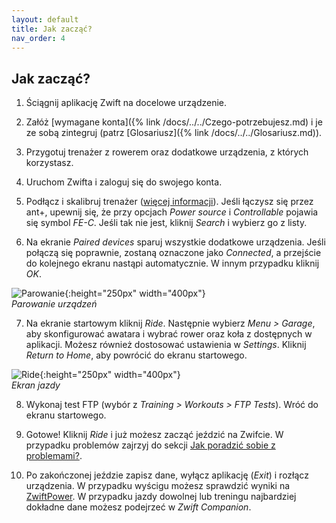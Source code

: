 ```yaml
---
layout: default
title: Jak zacząć?
nav_order: 4
---
```


## Jak zacząć?

   1. Ściągnij aplikację Zwift na docelowe urządzenie.

   2. Załóż [wymagane konta]({% link /docs/../../Czego-potrzebujesz.md) i je ze sobą zintegruj (patrz [Glosariusz]({% link /docs/../../Glosariusz.md)).
   
   3. Przygotuj trenażer z rowerem oraz dodatkowe urządzenia, z których korzystasz.
   
   4. Uruchom Zwifta i zaloguj się do swojego konta.
   
   5. Podłącz i skalibruj trenażer ([więcej informacji](http://ztpl.cc/parowanie-podlaczenie-trenazera)). Jeśli łączysz się przez ant+, upewnij się, że przy opcjach _Power source_ i _Controllable_ pojawia się symbol _FE-C_. Jeśli tak nie jest, kliknij _Search_ i wybierz go z listy. 
   
   6. Na ekranie _Paired devices_ sparuj wszystkie dodatkowe urządzenia. Jeśli połączą się poprawnie, zostaną oznaczone jako _Connected_, a przejście do kolejnego ekranu nastąpi automatycznie. W innym przypadku kliknij _OK_.

   ![Parowanie](/../Marta-Borkowska/assets/images/Pairing.png){:height="250px" width="400px"}    
   *Parowanie urządzeń*

   7. Na ekranie startowym kliknij _Ride_. Następnie wybierz _Menu > Garage_, aby skonfigurować awatara i wybrać rower oraz koła z dostępnych w aplikacji. Możesz również dostosować ustawienia w _Settings_. Kliknij _Return to Home_, aby powrócić do ekranu startowego.

   ![Ride](/../Marta-Borkowska/assets/images/Ride.png){:height="250px" width="400px"}    
   *Ekran jazdy*
   
   8. Wykonaj test FTP (wybór z _Training > Workouts > FTP Tests_). Wróć do ekranu startowego.
   
   9.  Gotowe! Kliknij _Ride_ i już możesz zacząć jeździć na Zwifcie. W przypadku problemów zajrzyj do sekcji [Jak poradzić sobie z problemami?](Jak-poradzic-sobie-z-problemami.md).
   10.   Po zakończonej jeździe zapisz dane, wyłącz aplikację (_Exit_) i rozłącz urządzenia. W przypadku wyścigu możesz sprawdzić wyniki na [ZwiftPower](https://zwiftpower.com). W przypadku jazdy dowolnej lub treningu najbardziej dokładne dane możesz podejrzeć w _Zwift Companion_. 